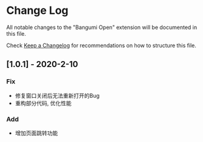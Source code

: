 # Change Log

All notable changes to the "Bangumi Open" extension will be documented in this file.

Check [Keep a Changelog](http://keepachangelog.com/) for recommendations on how to structure this file.

## [1.0.1] - 2020-2-10

### Fix

- 修复窗口关闭后无法重新打开的Bug
- 重构部分代码, 优化性能

### Add
- 增加页面跳转功能